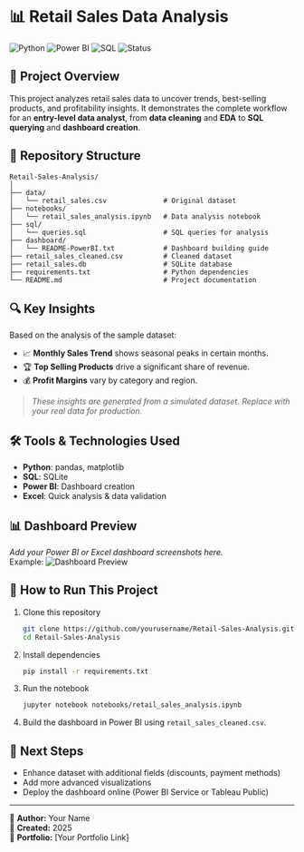 # 📊 Retail Sales Data Analysis

![Python](https://img.shields.io/badge/Python-3.8%2B-blue)
![Power BI](https://img.shields.io/badge/PowerBI-Dashboard-yellow)
![SQL](https://img.shields.io/badge/SQL-Queries-lightgrey)
![Status](https://img.shields.io/badge/Status-Completed-brightgreen)

## 📌 Project Overview
This project analyzes retail sales data to uncover trends, best-selling products, and profitability insights.
It demonstrates the complete workflow for an **entry-level data analyst**, from **data cleaning** and **EDA** to **SQL querying** and **dashboard creation**.

## 📂 Repository Structure
```
Retail-Sales-Analysis/
│
├── data/
│   └── retail_sales.csv              # Original dataset
├── notebooks/
│   └── retail_sales_analysis.ipynb   # Data analysis notebook
├── sql/
│   └── queries.sql                   # SQL queries for analysis
├── dashboard/
│   └── README-PowerBI.txt            # Dashboard building guide
├── retail_sales_cleaned.csv          # Cleaned dataset
├── retail_sales.db                   # SQLite database
├── requirements.txt                  # Python dependencies
└── README.md                         # Project documentation
```

## 🔍 Key Insights
Based on the analysis of the sample dataset:
- 📈 **Monthly Sales Trend** shows seasonal peaks in certain months.
- 🏆 **Top Selling Products** drive a significant share of revenue.
- 💰 **Profit Margins** vary by category and region.

> _These insights are generated from a simulated dataset. Replace with your real data for production._

## 🛠 Tools & Technologies Used
- **Python**: pandas, matplotlib
- **SQL**: SQLite
- **Power BI**: Dashboard creation
- **Excel**: Quick analysis & data validation

## 📊 Dashboard Preview
_Add your Power BI or Excel dashboard screenshots here._  
Example:
![Dashboard Preview](images/dashboard_preview.png)

## 🚀 How to Run This Project
1. Clone this repository  
   ```bash
   git clone https://github.com/yourusername/Retail-Sales-Analysis.git
   cd Retail-Sales-Analysis
   ```
2. Install dependencies  
   ```bash
   pip install -r requirements.txt
   ```
3. Run the notebook  
   ```bash
   jupyter notebook notebooks/retail_sales_analysis.ipynb
   ```
4. Build the dashboard in Power BI using `retail_sales_cleaned.csv`.

## 📌 Next Steps
- Enhance dataset with additional fields (discounts, payment methods)
- Add more advanced visualizations
- Deploy the dashboard online (Power BI Service or Tableau Public)

---
💼 **Author:** Your Name  
📅 **Created:** 2025  
🔗 **Portfolio:** [Your Portfolio Link]
